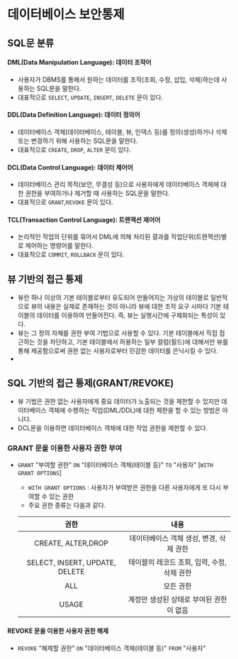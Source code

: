 # 데이터베이스 보안통제 

## SQL문 분류
#### DML(Data Manipulation Language): 데이터 조작어
* 사용자가 DBMS를 통해서 원하는 데이터를 조작(조회, 수정, 삽입, 삭제)하는데 사용하는 SQL문을 말한다. 
* 대표적으로  `SELECT`, `UPDATE`, `INSERT`, `DELETE` 문이 있다. 

#### DDL(Data Definition Language): 데이터 정의어
* 데이터베이스 객체(데이터베이스, 테이블, 뷰, 인덱스 등)를 정의(생성)하거나 삭제 또는 변경하기 위해 사용하는 SQL문을 말한다. 
* 대표적으로 `CREATE`, `DROP`, `ALTER` 문이 있다. 

#### DCL(Data Control Language): 데이터 제어어
* 데이터베이스 관리 목적(보안, 무결성 등)으로 사용자에게 데이터베이스 객체에 대한 권한을 부여하거나 제거할 때 사용하는 SQL문을 말한다.
* 대표적으로 `GRANT`,`REVOKE` 문이 있다. 

#### TCL(Transaction Control Language): 트랜잭션 제어어
* 논리적인 작업의 단위를 묶어서 DML에 의해 처리된 결과를 작업단위(트랜잭션)별로 제어하는 명령어를 말한다. 
* 대표적으로 `COMMIT`, `ROLLBACK` 문이 있다. 

## 뷰 기반의 접근 통제
* 뷰란 하나 이상의 기본 테이블로부터 유도되어 만들어지는 가상의 테이블로 일반적으로 뷰의 내용은 실제로 존재하는 것이 아니라 뷰에 대한 조작 요구 시마다 기본 테이블의 데이터를 이용하여 만들어진다. 즉, 뷰는 실행시간에 구체화되는 특성이 있다. 
* 뷰는 그 정의 자체를 권한 부여 기법으로 사용할 수 있다. 기본 테이블에서 직접 접근하는 것을 차단하고, 기본 테이블에서 허용하는 일부 컬럼(필드)에 대해서만 뷰를 통해 제공함으로써 권한 없는 사용자로부터 민감한 데이터를 은닉시킬 수 있다. 
* 

## SQL 기반의 접근 통제(GRANT/REVOKE)
* 뷰 기법은 권한 없는 사용자에게 중요 데이터가 노출되는 것을 제한할 수 있지만 데이터베이스 객체에 수행하는 작업(DML/DDL)에 대한 제한을 할 수 있는 방법은 아니다. 
* DCL문을 이용하면 데이터베이스 객체에 대한 작업 권한을 제한할 수 있다. 

### GRANT 문을 이용한 사용자 권한 부여
* `GRANT` "부여할 권한" `ON` "데이터베이스 객체(테이블 등)" `TO` "사용자" [`WITH GRANT OPTIONS`]
  * `WITH GRANT OPTIONS` : 사용자가 부여받은 권한을 다른 사용자에게 또 다시 부여할 수 있는 권한
  * 주요 권한 종류는 다음과 같다. 
  
  |권한|내용|
  |:---:|:----:|
  |CREATE, ALTER,DROP| 데이터베이스 객체 생성, 변경, 삭제 권한|
  |SELECT, INSERT, UPDATE, DELETE| 테이블의 레코드 조회, 입력, 수정, 삭제 권한|
  |ALL| 모든 권한|
  |USAGE| 계정만 생성된 상태로 부여된 권한이 없음|
  
#### REVOKE 문을 이용한 사용자 권한 해제
* `REVOKE` "해제할 권한" `ON` "데이터베이스 객체(테이블 등)" `FROM` "사용자"









